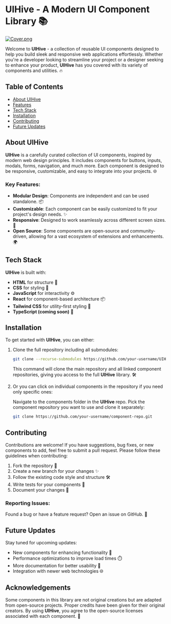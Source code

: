 # UIHive - A Modern UI Component Library 📚

[![Cover.png](https://i.postimg.cc/pV514vKM/Cover.png)](https://postimg.cc/NLY42WNd)

Welcome to **UIHive** - a collection of reusable UI components designed to help you build sleek and responsive web applications effortlessly. Whether you're a developer looking to streamline your project or a designer seeking to enhance your product, **UIHive** has you covered with its variety of components and utilities. 🔥

## Table of Contents
- [About UIHive](#about-uihive)
- [Features](#features)
- [Tech Stack](#tech-stack)
- [Installation](#installation)
- [Contributing](#contributing)
- [Future Updates](#future-updates)

## About UIHive
**UIHive** is a carefully curated collection of UI components, inspired by modern web design principles. It includes components for buttons, inputs, modals, forms, navigation, and much more. Each component is designed to be responsive, customizable, and easy to integrate into your projects. 🌐

### Key Features:
- **Modular Design**: Components are independent and can be used standalone. 📦
- **Customizable**: Each component can be easily customized to fit your project's design needs. ✨
- **Responsive**: Designed to work seamlessly across different screen sizes. 📱
- **Open Source**: Some components are open-source and community-driven, allowing for a vast ecosystem of extensions and enhancements. 🌍

## Tech Stack
**UIHive** is built with:
- **HTML** for structure 📜
- **CSS** for styling 🎨
- **JavaScript** for interactivity ⚙️
- **React** for component-based architecture 📦
- **Tailwind CSS** for utility-first styling 💨
- **TypeScript (coming soon)** 📜

## Installation
To get started with **UIHive**, you can either:
1. Clone the full repository including all submodules:

    ```bash
    git clone --recurse-submodules https://github.com/your-username/UIHive.git
    ```

   This command will clone the main repository and all linked component repositories, giving you access to the full **UIHive** library. 🛠️

2. Or you can click on individual components in the repository if you need only specific ones:

   Navigate to the components folder in the **UIHive** repo.
   Pick the component repository you want to use and clone it separately:

    ```bash
    git clone https://github.com/your-username/component-repo.git
    ```

## Contributing
Contributions are welcome! If you have suggestions, bug fixes, or new components to add, feel free to submit a pull request. Please follow these guidelines when contributing:
1. Fork the repository 🔄
2. Create a new branch for your changes ✨
3. Follow the existing code style and structure 🛠️
4. Write tests for your components 📝
5. Document your changes 📜

### Reporting Issues:
Found a bug or have a feature request? Open an issue on GitHub. 🐛

## Future Updates
Stay tuned for upcoming updates:
- New components for enhancing functionality 🚀
- Performance optimizations to improve load times ⏱️
- More documentation for better usability 📘
- Integration with newer web technologies 🌐

## Acknowledgements
Some components in this library are not original creations but are adapted from open-source projects. Proper credits have been given for their original creators. By using **UIHive**, you agree to the open-source licenses associated with each component. 📜
